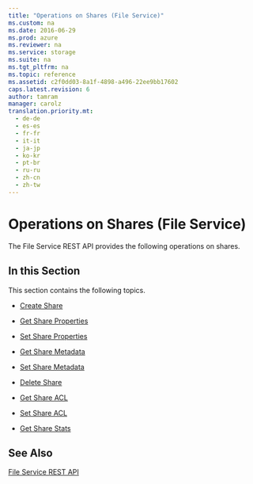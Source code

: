 ```yaml
---
title: "Operations on Shares (File Service)"
ms.custom: na
ms.date: 2016-06-29
ms.prod: azure
ms.reviewer: na
ms.service: storage
ms.suite: na
ms.tgt_pltfrm: na
ms.topic: reference
ms.assetid: c2f0dd03-8a1f-4898-a496-22ee9bb17602
caps.latest.revision: 6
author: tamram
manager: carolz
translation.priority.mt: 
  - de-de
  - es-es
  - fr-fr
  - it-it
  - ja-jp
  - ko-kr
  - pt-br
  - ru-ru
  - zh-cn
  - zh-tw
---
```

# Operations on Shares (File Service)
The File Service REST API provides the following operations on shares.  
  
## In this Section  
 This section contains the following topics.  
  
-   [Create Share](../rest-conceptual/Create-Share.md)  
  
-   [Get Share Properties](../rest-conceptual/Get-Share-Properties.md)  
  
-   [Set Share Properties](../rest-conceptual/Set-Share-Properties.md)  
  
-   [Get Share Metadata](../rest-conceptual/Get-Share-Metadata.md)  
  
-   [Set Share Metadata](../rest-conceptual/Set-Share-Metadata.md)  
  
-   [Delete Share](../rest-conceptual/Delete-Share.md)  
  
-   [Get Share ACL](../rest-conceptual/Get-Share-ACL.md)  
  
-   [Set Share ACL](../rest-conceptual/Set-Share-ACL.md)  
  
-   [Get Share Stats](../rest-conceptual/Get-Share-Stats.md)  
  
## See Also  
 [File Service REST API](../rest-conceptual/File-Service-REST-API.md)